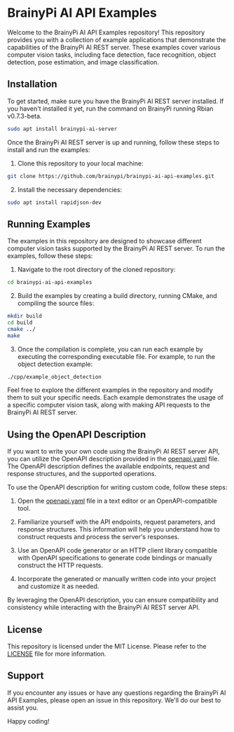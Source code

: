# BrainyPi AI API Examples

Welcome to the BrainyPi AI API Examples repository! This repository provides you with a collection of example applications that demonstrate the capabilities of the BrainyPi AI REST server. These examples cover various computer vision tasks, including face detection, face recognition, object detection, pose estimation, and image classification.

## Installation

To get started, make sure you have the BrainyPi AI REST server installed. If you haven't installed it yet, 
run the command on BrainyPi running Rbian v0.7.3-beta.
```sh
sudo apt install brainypi-ai-server
```

Once the BrainyPi AI REST server is up and running, follow these steps to install and run the examples:

1. Clone this repository to your local machine:

```sh
git clone https://github.com/brainypi/brainypi-ai-api-examples.git
```

2. Install the necessary dependencies:

```sh
sudo apt install rapidjson-dev
```

## Running Examples

The examples in this repository are designed to showcase different computer vision tasks supported by the BrainyPi AI REST server. To run the examples, follow these steps:

1. Navigate to the root directory of the cloned repository:

```sh
cd brainypi-ai-api-examples
```

2. Build the examples by creating a build directory, running CMake, and compiling the source files:

```sh
mkdir build
cd build
cmake ../
make
```

3. Once the compilation is complete, you can run each example by executing the corresponding executable file. For example, to run the object detection example:

```sh
./cpp/example_object_detection
```

Feel free to explore the different examples in the repository and modify them to suit your specific needs. Each example demonstrates the usage of a specific computer vision task, along with making API requests to the BrainyPi AI REST server.

## Using the OpenAPI Description

If you want to write your own code using the BrainyPi AI REST server API, you can utilize the OpenAPI description provided in the [openapi.yaml](openapi.yaml) file. The OpenAPI description defines the available endpoints, request and response structures, and the supported operations.

To use the OpenAPI description for writing custom code, follow these steps:

1.	Open the [openapi.yaml](openapi.yaml) file in a text editor or an OpenAPI-compatible tool.

2.	Familiarize yourself with the API endpoints, request parameters, and response structures. This information will help you understand how to construct requests and process the server's responses.

3.	Use an OpenAPI code generator or an HTTP client library compatible with OpenAPI specifications to generate code bindings or manually construct the HTTP requests.

4.	Incorporate the generated or manually written code into your project and customize it as needed.

By leveraging the OpenAPI description, you can ensure compatibility and consistency while interacting with the BrainyPi AI REST server API.

## License

This repository is licensed under the MIT License. Please refer to the [LICENSE](LICENSE) file for more information.

## Support

If you encounter any issues or have any questions regarding the BrainyPi AI API Examples, please open an issue in this repository. We'll do our best to assist you.

Happy coding!
